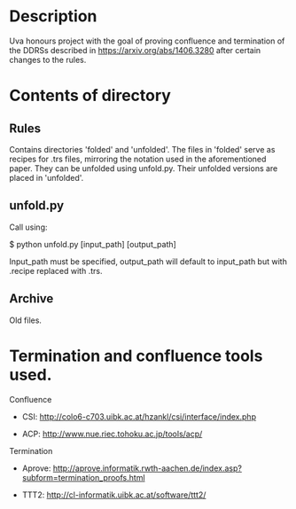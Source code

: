 # Description

Uva honours project with the goal of proving confluence and termination of the DDRSs described in https://arxiv.org/abs/1406.3280 after certain changes to the rules. 

# Contents of directory

## Rules 

Contains directories 'folded' and 'unfolded'. The files in 'folded' serve as recipes for .trs files, mirroring the notation used in the aforementioned paper. They can be unfolded using unfold.py. Their unfolded versions are placed in 'unfolded'.

## unfold.py

Call using: 

$ python unfold.py [input_path] [output_path]

Input_path must be specified, output_path will default to input_path
but with .recipe replaced with .trs.

## Archive

Old files.

# Termination and confluence tools used.

Confluence

- CSI: http://colo6-c703.uibk.ac.at/hzankl/csi/interface/index.php

- ACP: http://www.nue.riec.tohoku.ac.jp/tools/acp/ 

Termination 

- Aprove: http://aprove.informatik.rwth-aachen.de/index.asp?subform=termination_proofs.html

- TTT2: http://cl-informatik.uibk.ac.at/software/ttt2/ 

